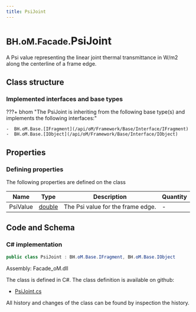 ```yaml
---
title: PsiJoint
---
```


# <small>BH.oM.Facade.</small>**PsiJoint**

A Psi value representing the linear joint thermal transmittance in W/m2 along the centerline of a frame edge.

## Class structure

### Implemented interfaces and base types

???+ bhom "The PsiJoint is inheriting from the following base type(s) and implements the following interfaces:"

    -  BH.oM.Base.[IFragment](/api/oM/Framework/Base/Interface/IFragment)
    -  BH.oM.Base.[IObject](/api/oM/Framework/Base/Interface/IObject)


## Properties



### Defining properties

The following properties are defined on the class

| Name             | Type             | Description      | Quantity         |
|------------------|------------------|------------------|------------------|
| PsiValue | [double](https://learn.microsoft.com/en-us/dotnet/api/System.Double?view=netstandard-2.0) | The Psi value for the frame edge. | - |


## Code and Schema

### C# implementation

``` C# title="C#"
public class PsiJoint : BH.oM.Base.IFragment, BH.oM.Base.IObject
```

Assembly: Facade_oM.dll

The class is defined in C#. The class definition is available on github:

- [PsiJoint.cs](https://github.com/BHoM/BHoM/blob/develop/Facade_oM/Fragments\PsiJoint.cs)

All history and changes of the class can be found by inspection the history.
